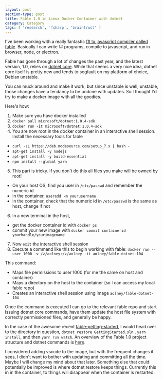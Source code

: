 ```yaml
---
layout: post
section-type: post
title: Fable 1.0 in Linux Docker Container with dotnet
category: Category
tags: [ 'research', 'fsharp', 'braintrust' ]
---
```

I've been working with a really fantastic [f# to javascript compiler called fable](https://fable.io/). Basically I can write f# programs, compile to javascript, and run in browser, node, or electron.

Fable has gone through a lot of changes the past year, and the latest version, 1.0, relies on [dotnet core](https://www.microsoft.com/net/core). While that seems a very nice idea, dotnet core itself is pretty new and tends to segfault on my platform of choice, Debian unstable.

You can muck around and make it work, but since unstable is well, unstable, those changes have a tendancy to be undone with updates. So I thought I'd try to make a docker image with all the goodies.

Here's how:

1. Make sure you have docker installed
2. `docker pull microsoft/dotnet:1.0.4-sdk`
3. `docker run -it microsoft/dotnet:1.0.4-sdk`
4. You are now root in the docker container in an interactive shell session. Install the necessary tools for fable
  - `curl -sL https://deb.nodesource.com/setup_7.x | bash -`
  - `apt-get install -y nodejs`
  - `apt-get install -y build-essential`
  - `npm install --global yarn`
5. This part is tricky. If you don't do this all files you make will be owned by root!
  - On your host OS, find you user in `/etc/passwd` and remember the numeric id
  - In the container, `useradd -m yourusername`
  - In the container, check that the numeric id in `/etc/passwd` is the same as host, change if not
6. In a new terminal in the host, 
  - get the docker container id with `docker ps`
  - commit your new image with `docker commit containerid yourhandle/yourimagename`
7. Now `exit` the interactive shell session
8. Execute a command like this to begin working with fable: `docker run --user 1000 -v /z/aolney:/z/aolney -it aolney/fable-dotnet-104`

This command:

- Maps file permissions to user 1000 (for me the same on host and container)
- Maps a directory on the host to the container (so I can access my local fable repo)
- Creates an interactive shell session using image `aolney/fable-dotnet-104`

Once the command is executed I can go to the relevant fable repo and start issuing dotnet core commands, have them update the host file system with correctly permissioned files, and generally be happy.

In the case of the awesome recent [fable-getting-started](https://github.com/fable-compiler/fable-getting-started), I would head over to the directory in question, `dotnet restore GettingStarted.sln` , `yarn install`, and then `yarn run watch`. An overview of the Fable 1.0 project structure and dotnet commands is [here](https://fable.io/blog/Introducing-1-0-beta.html).

I considered adding vscode to the image, but with the frequent changes it sees, I didn't want to bother with updating and committing all the time. Maybe I will change my mind about that later. Something else that could potentially be improved is where dotnet restore keeps things. Currently this in in the container, to things will disappear when the container is restarted.
